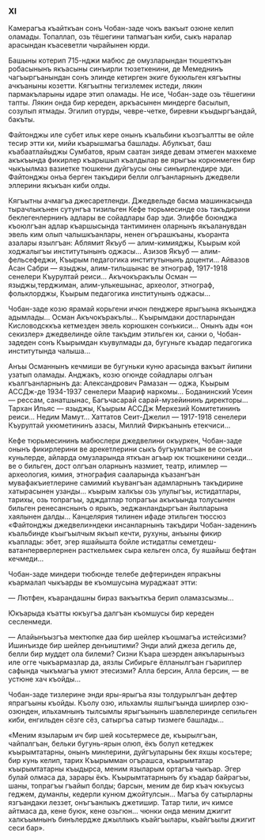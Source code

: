 ### ХI

Камерагъа къайткъан сонъ Чобан-заде чокъ вакъыт озюне келип оламады.
Топаллап, озь тёшегини тапмагъан киби, сыкъ наралар арасындан къасеветли чырайынен юрди.

Башыны котерип 715-нджи мабюс де омузларындан тюшеяткъан робасынынъ якъасыны синъирли тюзеткенини, де Мемеднинъ чагъыргъанындан сонъ элинде кетирген экиге букюльген кягъытны ачкъаныны козетти.
Кягъытны тегизлемек истеди, лякин пармакъларыны идаре этип оламады.
Не исе, Чобан-заде озь тёшегини тапты.
Лякин онда бир кереден, аркъасынен миндерге басылып, созулып ятмады.
Эгилип отурды, чевре-четке, биревни къыдыргъандай, бакъты.

Файтонджы иле субет ильк кере онынъ къальбини къозгъалтты ве ойле тесир этти ки, мийи къарышмагъа башлады.
Абулкъат, баш къабаатлайыджы Сумбатов, ярым саатан зияде девам этмеген махкеме акъкъында фикирлер къарышып къалдылар ве ярыгъы корюнмеген бир чыкъылмаз вазиетке тюшкени дуйгъусы оны синъирлендире эди.
Файтонджы онъа берген такъдири белли олгъанларнынъ джедвели эллерини якъкъан киби олды.

Кягъытны ачмагъа джесаретленди.
Джедвельде басма машинкасында тырачлыкънен сутунгъа тизильген Кефе тюрьмесинде озь такъдирини беклегенлернинъ адлары ве сойадлары бар эди.
Элифбе боюнджа къоюлгъан адлар къаршысында тантиминен оларнынъ якъаланувдан эвель ким олып чалышкъанлары, ненен огърашкъаны, къоранта азалары язылгъан: Аблямит Якъуб — алим-кимияджы, Къырым кой ходжалыгъы институтынынъ оджасы…
Азизов Якъуб — алим-фельсефеджи, Къырым педагогика институтынынъ доценти…
Айвазов Асан Сабри — языджы, алим-тильшынас ве этнограф, 1917-1918 сенелери Къурултай реиси…
Акъчокъракълы Осман — языджы,терджиман, алим-улькешынас, археолог, этнограф, фольклорджы, Къырым педагогика институнынъ оджасы…

Чобан-заде козю ярамай корьгени ичюн пенджере ярыгъына якъынджа адымлады…
Осман Акъчокъракълы…
Къырымдаки достларындан Кисловодсккъа кетмезден эвель корюшкен сонъкиси…
Онынъ ады «он секизлер» джедвелинде ойле такъдим этильген ки, санки о, Чобан-задеден сонъ Къырымдан къувулмады да, бугуньге къадар педагогика институтында чалыша...

Анъы Османнынъ кечмиши ве бугуньки куню арасында вакъыт йипини узатып оламады.
Анджакъ, козю огюнде сойадлары олгъан къалгъанларнынъ да: Александрович Рамазан — оджа, Къырым АССДж-де 1934-1937 сенелери Маариф наркомы…
Боданинский Усеин — рессам, санатшынас, Багъчасарай сарай-музейининъ директоры…
Тархан Ильяс — языджы, Къырым АССДж Меркезий Комитетининъ реиси…
Недим Мамут…
Хаттатов Сеит-Джелил — 1917-1918 сенелери Къурултай укюметининъ азасы, Миллий Фиркъанынъ етекчиси…

Кефе тюрьмесининъ мабюслери джедвелини окъуркен, Чобан-заде онынъ фикирлерини ве арекетлерини сыкъ бугъумлагъан ве сонъки куньлерде, айларда омузларында яткъан агъыр юк тюшкенини сезди… ве о бильген, дост олгъан оларнынъ назмиет, театр, илимлер — археология, кимия, этнография сааларында къазангъан мувафакъиетлерине самимий къувангъан адамларнынъ такъдирине хатырасынен узанды… къырым халкъы озь улулыгъы, истидатлары, тарихы, озь топрагъы, эдждатлар топрагъы акъкъында толусынен бильген ренесанснынъ о ярыкъ, эеджанландыргъан йылларына хаялынен далды…
Канцелярия тилинен ифаде этильген тюссюз «Файтонджы джедвели»ндеки инсанларнынъ такъдири Чобан-заденинъ къальбинде къыгъылчым якъып кечти, рухуны, анъыны фикир къаплады: эбет, эгер яшайышта бойле истидатлы семетдеш-ватанперверлернен расткельмек сыра кельген олса, бу яшайыш бефтан кечмеди…

Чобан-заде миндери тюбюнде телебе дефтеринден япракъны къармалап чыкъарды ве къомшусына мураджаат этти:

— Лютфен, къарандашны бираз вакъыткъа берип оламазсызмы…

Юкъарыда къатты юкъугъа далгъан къомшусы бир кереден сесленмеди.

— Апайынъызгъа мектюпке даа бир шейлер къошмагъа истейсизми?
Ишинъизде бир шейлер денъиштими?
Энди алий джеза дегиль де, белли бир муддет ола билеми?
Сизни Къара шеэрден аякъларынъыз иле огге чыкъармазлар да, аязлы Сибирьге ёлланылгъан гъариплер сафында чыкъмагъа умют этесизми?
Алла берсин, Алла берсин, — ве устюне хач къойды…

Чобан-заде тизлерине энди яры-ярыгъа язы толдурылгъан дефтер япрагъыны къойды.
Къолу озю, ильхамлы яшлыгъында шиирлер озю-озюнден, ильхамнынъ тылсымлы ярыгъынынъ шавлелеринде сепильген киби, енгильден сёзге сёз, сатыргъа сатыр тизмеге башлады...

«Меним языларым ич бир шей косьтермесе де, къырылгъан, чайпалгъан, бельки бугунь-ярын олюп, ёкъ болуп кетеджек къырымтатарны, онынъ минлерини, дуйгъуларыны бек яхшы косьтере; бир кунь келип, тарих Къырымман огърашса, къырымтатар къырымтатарны къыдырса, меним языларым ортагъа чыкъар.
Эгер булай олмаса да, зарары ёкъ.
Къырымтатарнынъ бу къадар байрагъы, шаны, топрагъы гъайып болды; барсын, меним де бир къач юкъусыз геджем, думанлы, кедерли кунюм джойтулсын…
Магъа бу сатырларны язгъандаки леззет, онъгъанлыкъ джетишир.
Татар тили, ич кимсе айтмаса да, кене буюк, кене озьгюн… чюнки онда меним джигит халкъымнынъ бинълердже джыллыкъ къайгъылары, къайгъылы джигит сеси бар».
